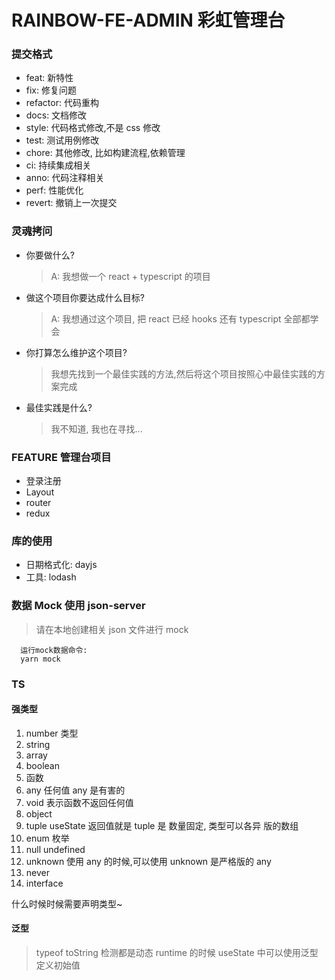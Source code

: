 # RAINBOW-FE-ADMIN 彩虹管理台

### 提交格式

- feat: 新特性
- fix: 修复问题
- refactor: 代码重构
- docs: 文档修改
- style: 代码格式修改,不是 css 修改
- test: 测试用例修改
- chore: 其他修改, 比如构建流程,依赖管理
- ci: 持续集成相关
- anno: 代码注释相关
- perf: 性能优化
- revert: 撤销上一次提交

### 灵魂拷问

- 你要做什么?
  > A: 我想做一个 react + typescript 的项目
- 做这个项目你要达成什么目标?
  > A: 我想通过这个项目, 把 react 已经 hooks 还有 typescript 全部都学会
- 你打算怎么维护这个项目?
  > 我想先找到一个最佳实践的方法,然后将这个项目按照心中最佳实践的方案完成
- 最佳实践是什么?
  > 我不知道, 我也在寻找...

### FEATURE 管理台项目

- 登录注册
- Layout
- router
- redux

### 库的使用

- 日期格式化: dayjs
- 工具: lodash

### 数据 Mock 使用 json-server

> 请在本地创建相关 json 文件进行 mock

```
  运行mock数据命令:
  yarn mock
```

### TS

#### 强类型

1. number 类型
2. string
3. array
4. boolean
5. 函数
6. any 任何值 any 是有害的
7. void 表示函数不返回任何值
8. object
9. tuple useState 返回值就是 tuple 是 数量固定, 类型可以各异 版的数组
10. enum 枚举
11. null undefined
12. unknown 使用 any 的时候,可以使用 unknown 是严格版的 any
13. never
14. interface

什么时候时候需要声明类型~

#### 泛型

> typeof toString 检测都是动态 runtime 的时候
> useState 中可以使用泛型定义初始值
